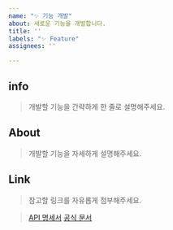 ```yaml
---
name: "✨ 기능 개발"
about: 새로운 기능을 개발합니다.
title: ''
labels: "✨ Feature"
assignees: ''

---
```


## info

> 개발할 기능을 간략하게 한 줄로 설명해주세요.

## About

> 개발할 기능을 자세하게 설명해주세요.

## Link

> 참고할 링크를 자유롭게 첨부해주세요.

> [API 명세서]()
> [공식 문서]()
